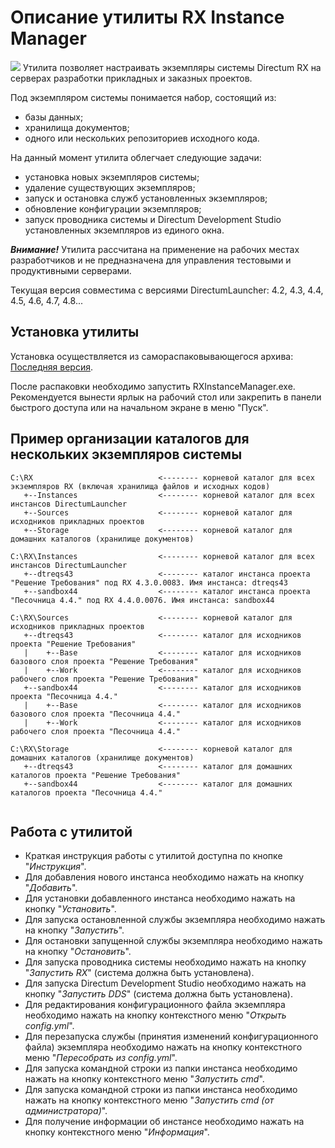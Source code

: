 # Описание утилиты RX Instance Manager
![](https://github.com/AndreyMas/RXInstanceManager/releases/download/v0.9.12052023/RXInstanceManager_12052023.png)
Утилита позволяет настраивать экземпляры системы Directum RX на серверах разработки прикладных и заказных проектов.

Под экземпляром системы понимается набор, состоящий из:
* базы данных;
* хранилища документов;
* одного или нескольких репозиториев исходного кода.

На данный момент утилита облегчает следующие задачи:
* установка новых экземпляров системы;
* удаление существующих экземпляров;
* запуск и остановка служб установленных экземпляров;
* обновление конфигурации экземпляров;
* запуск проводника системы и Directum Development Studio установленных экземпляров из единого окна.

***Внимание!*** Утилита рассчитана на применение на рабочих местах разработчиков и не предназначена для управления тестовыми и продуктивными серверами.

Текущая версия совместима с версиями DirectumLauncher: 4.2, 4.3, 4.4, 4.5, 4.6, 4.7, 4.8...

## Установка утилиты
Установка осуществляется из самораспаковывающегося архива: [Последняя версия](https://github.com/AndreyMas/RXInstanceManager/releases/download/v1.0.24012024/RXInstanceManager_24012024.exe).

После распаковки необходимо запустить RXInstanceManager.exe. Рекомендуется вынести ярлык на рабочий стол или закрепить в панели быстрого доступа или на начальном экране в меню "Пуск".

## Пример организации каталогов для нескольких экземпляров системы

```
C:\RX                            <-------- корневой каталог для всех экземпляров RX (включая хранилища файлов и исходных кодов)
   +--Instances                  <-------- корневой каталог для всех инстансов DirectumLauncher
   +--Sources                    <-------- корневой каталог для исходников прикладных проектов
   +--Storage                    <-------- корневой каталог для домашних каталогов (хранилище документов)

C:\RX\Instances                  <-------- корневой каталог для всех инстансов DirectumLauncher
   +--dtreqs43                   <-------- каталог инстанса проекта "Решение Требования" под RX 4.3.0.0083. Имя инстанса: dtreqs43
   +--sandbox44                  <-------- каталог инстанса проекта "Песочница 4.4." под RX 4.4.0.0076. Имя инстанса: sandbox44
   
C:\RX\Sources                    <-------- корневой каталог для исходников прикладных проектов
   +--dtreqs43                   <-------- каталог для исходников проекта "Решение Требования"
   |    +--Base                  <-------- каталог для исходников базового слоя проекта "Решение Требования"
   |    +--Work                  <-------- каталог для исходников рабочего слоя проекта "Решение Требования"
   +--sandbox44                  <-------- каталог для исходников проекта "Песочница 4.4."
   |    +--Base                  <-------- каталог для исходников базового слоя проекта "Песочница 4.4."
   |    +--Work                  <-------- каталог для исходников рабочего слоя проекта "Песочница 4.4."
   
C:\RX\Storage                    <-------- корневой каталог для домашних каталогов (хранилище документов)
   +--dtreqs43                   <-------- каталог для домашних каталогов проекта "Решение Требования"
   +--sandbox44                  <-------- каталог для домашних каталогов проекта "Песочница 4.4."
   
```

## Работа с утилитой
* Краткая инструкция работы с утилитой доступна по кнопке "*Инструкция*".
* Для добавления нового инстанса необходимо нажать на кнопку "*Добавить*".
* Для установки добавленного инстанса необходимо нажать на кнопку "*Установить*".
* Для запуска остановленной службы экземпляра необходимо нажать на кнопку "*Запустить*".
* Для остановки запущенной службы экземпляра необходимо нажать на кнопку "*Остановить*".
* Для запуска проводника системы необходимо нажать на кнопку "*Запустить RX*" (система должна быть установлена).
* Для запуска Directum Development Studio необходимо нажать на кнопку "*Запустить DDS*" (система должна быть установлена).
* Для редактирования конфигурационного файла экземпляра необходимо нажать на кнопку контекстного меню "*Открыть config.yml*".
* Для перезапуска службы (принятия изменений конфигурационного файла) экземпляра необходимо нажать на кнопку контекстного меню "*Пересобрать из config.yml*".
* Для запуска командной строки из папки инстанса необходимо нажать на кнопку контекстного меню "*Запустить cmd*".
* Для запуска командной строки из папки инстанса необходимо нажать на кнопку контекстного меню "*Запустить cmd (от администратора)*".
* Для получение информации об инстансе необходимо нажать на кнопку контекстного меню "*Информация*".
